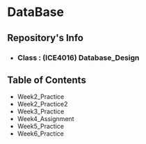 # DataBase

## Repository's Info
- ### **Class : (ICE4016) Database_Design**

## Table of Contents
- Week2_Practice
- Week2_Practice2
- Week3_Practice
- Week4_Assignment
- Week5_Practice
- Week6_Practice
